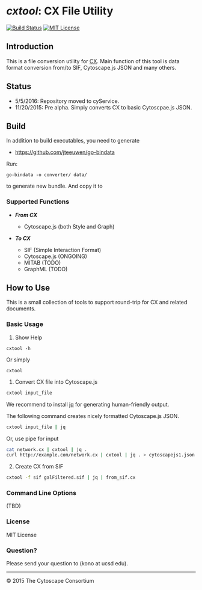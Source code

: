 # ___cxtool___: CX File Utility

[![Build Status](https://travis-ci.org/cytoscape-ci/cxtool.svg?branch=master)](https://travis-ci.org/cytoscape-ci/cxtool)
[![MIT License](http://img.shields.io/badge/license-MIT-blue.svg?style=flat-square)](LISENSE)

## Introduction
This is a file conversion utility for [CX](https://docs.google.com/document/d/1kAUzVj6X86YCWHnTyZtybh1lt4zO-M6anCMJBD_PyG0/edit?usp=sharing).  Main function of this tool is data format conversion from/to SIF, Cytoscape.js JSON and many others.

## Status
* 5/5/2016: Repository moved to cyService.
* 11/20/2015: Pre alpha.  Simply converts CX to basic Cytoscpae.js JSON.

## Build 

In addition to build executables, you need to generate 

* https://github.com/jteeuwen/go-bindata

Run:

```
go-bindata -o converter/ data/
```

to generate new bundle.  And copy it to  

### Supported Functions

* ___From CX___
    * Cytoscape.js (both Style and Graph)
    
* ___To CX___
    * SIF (Simple Interaction Format)
    * Cytoscape.js (ONGOING)
    * MITAB (TODO)
    * GraphML (TODO)

## How to Use
This is a small collection of tools to support round-trip for CX and 
related documents.
 
### Basic Usage
1. Show Help

```
cxtool -h
```

Or simply

```
cxtool
```


1. Convert CX file into Cytoscape.js

```bash
cxtool input_file
```

We recommend to install [jq](https://stedolan.github.io/jq/) for generating human-friendly output.

The following command creates nicely formatted Cytoscape.js JSON. 

```bash
cxtool input_file | jq
```

Or, use pipe for input

```bash
cat network.cx | cxtool | jq .
curl http://example.com/network.cx | cxtool | jq . > cytoscapejs1.json
```

2. Create CX from SIF

```bash
cxtool -f sif galFiltered.sif | jq | from_sif.cx
```


### Command Line Options
(TBD)

### License
MIT License

### Question?
Please send your question to (kono at ucsd edu).

----

&copy; 2015 The Cytoscape Consortium
